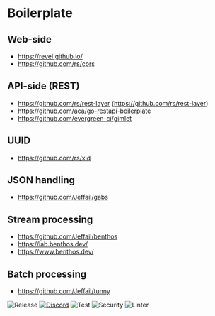 # Boilerplate

## Web-side

- https://revel.github.io/
- https://github.com/rs/cors

## API-side (REST)

- https://github.com/rs/rest-layer (https://github.com/rs/rest-layer)
- https://github.com/aca/go-restapi-boilerplate
- https://github.com/evergreen-ci/gimlet

## UUID

- https://github.com/rs/xid

## JSON handling

- https://github.com/Jeffail/gabs

## Stream processing

- https://github.com/Jeffail/benthos
- https://lab.benthos.dev/
- https://www.benthos.dev/

## Batch processing

- https://github.com/Jeffail/tunny


![Release](https://img.shields.io/github/release/gofiber/boilerplate.svg)
[![Discord](https://img.shields.io/badge/discord-join%20channel-7289DA)](https://gofiber.io/discord)
![Test](https://github.com/gofiber/boilerplate/workflows/Test/badge.svg)
![Security](https://github.com/gofiber/boilerplate/workflows/Security/badge.svg)
![Linter](https://github.com/gofiber/boilerplate/workflows/Linter/badge.svg)
